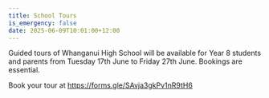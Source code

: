 ```yaml
---
title: School Tours
is_emergency: false
date: 2025-06-09T10:01:00+12:00
---
```

Guided tours of Whanganui High School will be available for Year 8 students and parents from Tuesday 17th June to Friday 27th June.  Bookings are essential. 

Book your tour at https://forms.gle/SAvja3gkPv1nR9tH6 
